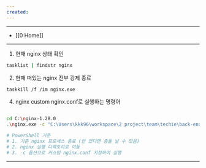 ```yaml
---
created:
---
```

---
- [[0 Home]]
---

1. 현재 nginx 상태 확인
```bash
tasklist | findstr nginx
```

2. 현재 떠있는 nginx 전부 강제 종료
```bash
taskkill /f /im nginx.exe
```

4. nginx custom nginx.conf로 실행하는 명령어
```bash

cd C:\nginx-1.28.0
.\nginx.exe -c "C:\Users\kkk96\workspace\2 project\team\techie\back-end\nginx\nginx.conf"

# PowerShell 기준
# 1. 기존 nginx 프로세스 종료 (안 껐다면 충돌 날 수 있음)
# 2. nginx 실행 디렉토리로 이동
# 3. -c 옵션으로 커스텀 nginx.conf 지정하여 실행

```

---